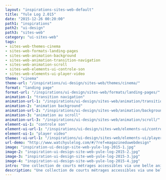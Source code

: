 ```yaml
---
layout: "inspirations-sites-web-default"
title: "Yule Log 2.015"
date: "2015-12-26 00:20:00"
path1: "inspirations"
path2: "ui-design"
path3: "sites-web"
category: "ui-sites-web"
tags:
- sites-web-themes-cinema
- sites-web-formats-landing-pages
- sites-web-animation-background
- sites-web-animation-transition-navigation
- sites-web-animation-scroll
- sites-web-elements-ui-controle-son
- sites-web-elements-ui-player-video
theme: "cinema"
theme-url: "/inspirations/ui-design/sites-web/themes/cinema/"
format: "landing page"
format-url: "/inspirations/ui-design/sites-web/formats/landing-pages/"
animation-1: "transition navigation"
animation-url-1: "/inspirations/ui-design/sites-web/animation/transition-navigation/"
animation-2: "animation background"
animation-url-2: "/inspirations/ui-design/sites-web/animation/background/"
animation-3: "animation au scroll"
animation-url-3: "/inspirations/ui-design/sites-web/animation/scroll/"
element-ui-1: "controle son"
element-ui-url-1: "/inspirations/ui-design/sites-web/elements-ui/controle-son/"
element-ui-1: "player video"
element-ui-url-1: "/inspirations/ui-design/sites-web/elements-ui/player-video/"
url-demo: "http://www.watchyulelog.com/#/?ref=magazineduwebdesign"
image: "inspiration-ui-design-site-web-yule-log-2015-1.jpg"
image-2: "inspiration-ui-design-site-web-yule-log-2015-2.jpg"
image-3: "inspiration-ui-design-site-web-yule-log-2015-3.jpg"
image-4: "inspiration-ui-design-site-web-yule-log-2015-4.jpg"
intro: "Une collection de courts métrages accessibles via une belle animation lors du scroll."
description: "Une collection de courts métrages accessibles via une belle animation lors du scroll."
---
```

